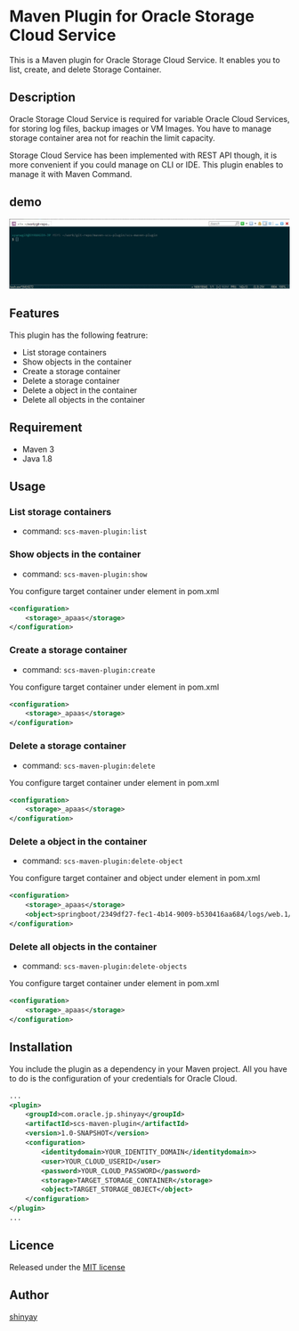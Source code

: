 # Maven Plugin for Oracle Storage Cloud Service

This is a Maven plugin for Oracle Storage Cloud Service.
It enables you to list, create, and delete Storage Container.

## Description

Oracle Storage Cloud Service is required for variable Oracle Cloud Services,
for storing log files, backup images or VM Images.
You have to manage storage container area not for reachin the limit capacity.

Storage Cloud Service has been implemented with REST API though,
it is more convenient if you could manage on CLI or IDE.
This plugin enables to manage it with Maven Command.

## demo

![demo](./docs/images/scs-maven-plugin.gif)

## Features

This plugin has the following featrure:

- List storage containers
- Show objects in the container
- Create a storage container
- Delete a storage container
- Delete a object in the container
- Delete all objects in the container

## Requirement

- Maven 3
- Java 1.8

## Usage

### List storage containers

- command: `scs-maven-plugin:list`

### Show objects in the container

- command: `scs-maven-plugin:show`

You configure target container under <configue> element in pom.xml

```xml
<configuration>
    <storage>_apaas</storage>
</configuration>
```

### Create a storage container

- command: `scs-maven-plugin:create`

You configure target container under <configue> element in pom.xml

```xml
<configuration>
    <storage>_apaas</storage>
</configuration>
```

### Delete a storage container

- command: `scs-maven-plugin:delete`

You configure target container under <configue> element in pom.xml

```xml
<configuration>
    <storage>_apaas</storage>
</configuration>
```

### Delete a object in the container

- command: `scs-maven-plugin:delete-object`

You configure target container and object under <configue> element in pom.xml

```xml
<configuration>
    <storage>_apaas</storage>
    <object>springboot/2349df27-fec1-4b14-9009-b530416aa684/logs/web.1/47dff299-bdc3-4204-8326-6b1780aeac0a/server.out.zip</object>
</configuration>
```

### Delete all objects in the container

- command: `scs-maven-plugin:delete-objects`

You configure target container under <configue> element in pom.xml

```xml
<configuration>
    <storage>_apaas</storage>
</configuration>
```

## Installation

You include the plugin as a dependency in your Maven project.
All you have to do is the configuration of your credentials for Oracle Cloud.

```xml
...
<plugin>
    <groupId>com.oracle.jp.shinyay</groupId>
    <artifactId>scs-maven-plugin</artifactId>
    <version>1.0-SNAPSHOT</version>
    <configuration>
        <identitydomain>YOUR_IDENTITY_DOMAIN</identitydomain>>
        <user>YOUR_CLOUD_USERID</user>
        <password>YOUR_CLOUD_PASSWORD</password>
        <storage>TARGET_STORAGE_CONTAINER</storage>
        <object>TARGET_STORAGE_OBJECT</object>
    </configuration>
</plugin>
...
```

## Licence

Released under the [MIT license](https://gist.githubusercontent.com/shinyay/56e54ee4c0e22db8211e05e70a63247e/raw/44f0f4de510b4f2b918fad3c91e0845104092bff/LICENSE)

## Author

[shinyay](https://github.com/shinyay)
